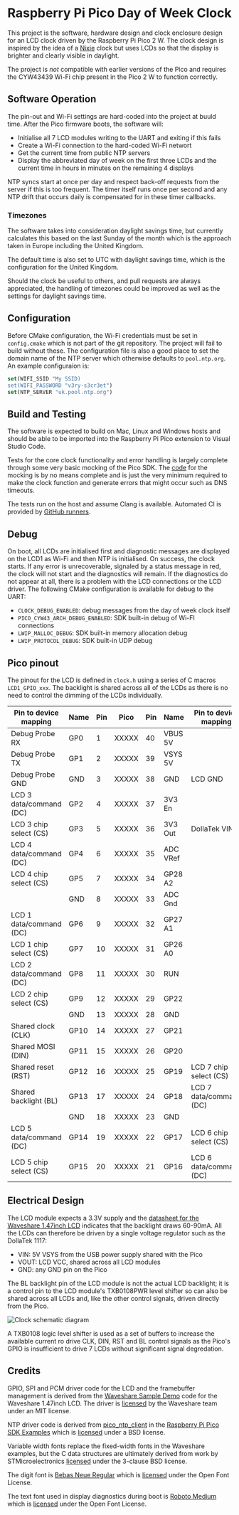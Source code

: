 # Raspberry Pi Pico Day of Week Clock

This project is the software, hardware design and clock enclosure design for an LCD clock driven by the Raspberry Pi Pico 2 W. The clock design is inspired by the idea of a [Nixie](https://en.wikipedia.org/wiki/Nixie_tube) clock but uses LCDs so that the display is brighter and clearly visible in daylight.

The project is *not* compatible with earlier versions of the Pico and requires the CYW43439 Wi-Fi chip present in the Pico 2 W to function correctly.

## Software Operation

The pin-out and Wi-Fi settings are hard-coded into the project at buuld time. After the Pico firmware boots, the software will:

* Initialise all 7 LCD modules writing to the UART and exiting if this fails
* Create a Wi-Fi connection to the hard-coded Wi-Fi networt
* Get the current time from public NTP servers
* Display the abbreviated day of week on the first three LCDs and the current time in hours in minutes on the remaining 4 displays

NTP syncs start at once per day and respect back-off requests from the server if this is too frequent. The timer itself runs once per second and any NTP drift that occurs daily is compensated for in these timer callbacks.

### Timezones

The software takes into consideration daylight savings time, but currently calculates this based on the last Sunday of the month which is the approach taken in Europe including the United Kingdom. 

The default time is also set to UTC with daylight savings time, which is the configuration for the United Kingdom.

Should the clock be useful to others, and pull requests are always appreciated, the handling of timezones could be improved as well as the settings for daylight savings time.

## Configuration

Before CMake configuration, the Wi-Fi credentials must be set in `config.cmake` which is not part of the git repository. The project will fail to build without these. The configuration file is also a good place to set the domain name of the NTP server which otherwise defaults to `pool.ntp.org`. An example configuraion is:

``` cmake
set(WIFI_SSID "My SSID)
set(WIFI_PASSWORD "v3ry-s3cr3et")
set(NTP_SERVER "uk.pool.ntp.org")
```

## Build and Testing

The software is expected to build on Mac, Linux and Windows hosts and should be able to be imported into the Raspberry Pi Pico extension to Visual Studio Code.

Tests for the core clock functionality and error handling is largely complete through some very basic mocking of the Pico SDK. The [code](src/tests/mock.c) for the mocking is by no means complete and is just the very minimum required to make the clock function and generate errors that might occur such as DNS timeouts.

The tests run on the host and assume Clang is available. Automated CI is provided by [GitHub runners](.github/workflows/build.yml).

## Debug

On boot, all LCDs are initialised first and diagnostic messages are displayed on the LCD1 as Wi-Fi and then NTP is initialised. On success, the clock starts. If any error is unrecoverable, signaled by a status message in red, the clock will not start and the diagnostics will remain. If the diagnostics do not appear at all, there is a problem with the LCD connections or the LCD driver. The following CMake configuration is available for debug to the UART:

* `CLOCK_DEBUG_ENABLED`: debug messages from the day of week clock itself
* `PICO_CYW43_ARCH_DEBUG_ENABLED`: SDK built-in debug of Wi-FI connections
* `LWIP_MALLOC_DEBUG`: SDK built-in memory allocation debug
* `LWIP_PROTOCOL_DEBUG`: SDK built-in UDP debug

## Pico pinout

The pinout for the LCD is defined in `clock.h` using a series of C macros `LCD1_GPIO_xxx`. The backlight is shared across all of the LCDs as there is no need to control the dimming of the LCDs individually.

| Pin to device mapping   | Name      | Pin | Pico  | Pin | Name      | Pin to device mapping   |
|-------------------------|-----------|-----| ----- |-----|-----------|-------------------------|
| Debug Probe RX          | GP0       | 1   | XXXXX | 40  | VBUS 5V   |                         |
| Debug Probe TX          | GP1       | 2   | XXXXX | 39  | VSYS 5V   |                         |
| Debug Probe GND         | GND       | 3   | XXXXX | 38  | GND       | LCD GND                 |
| LCD 3 data/command (DC) | GP2       | 4   | XXXXX | 37  | 3V3 En    |                         |
| LCD 3 chip select (CS)  | GP3       | 5   | XXXXX | 36  | 3V3 Out   | DollaTek VIN            |
| LCD 4 data/command (DC) | GP4       | 6   | XXXXX | 35  | ADC VRef  |                         |
| LCD 4 chip select (CS)  | GP5       | 7   | XXXXX | 34  | GP28 A2   |                         |
|                         | GND       | 8   | XXXXX | 33  | ADC Gnd   |                         |
| LCD 1 data/command (DC) | GP6       | 9   | XXXXX | 32  | GP27 A1   |                         |
| LCD 1 chip select (CS)  | GP7       | 10  | XXXXX | 31  | GP26 A0   |                         |
| LCD 2 data/command (DC) | GP8       | 11  | XXXXX | 30  | RUN       |                         |
| LCD 2 chip select (CS)  | GP9       | 12  | XXXXX | 29  | GP22      |                         |
|                         | GND       | 13  | XXXXX | 28  | GND       |                         |
| Shared clock (CLK)      | GP10      | 14  | XXXXX | 27  | GP21      |                         |
| Shared MOSI (DIN)       | GP11      | 15  | XXXXX | 26  | GP20      |                         |
| Shared reset (RST)      | GP12      | 16  | XXXXX | 25  | GP19      | LCD 7 chip select (CS)  |
| Shared backlight (BL)   | GP13      | 17  | XXXXX | 24  | GP18      | LCD 7 data/command (DC) |
|                         | GND       | 18  | XXXXX | 23  | GND       |                         |
| LCD 5 data/command (DC) | GP14      | 19  | XXXXX | 22  | GP17      | LCD 6 chip select (CS)  |
| LCD 5 chip select (CS)  | GP15      | 20  | XXXXX | 21  | GP16      | LCD 6 data/command (DC) |

## Electrical Design

The LCD module expects a 3.3V supply and the [datasheet for the Waveshare 1.47inch LCD](https://files.waveshare.com/upload/9/99/1.47inch_LCD_Datasheet.pdf) indicates that the backlight draws 60-90mA. All the LCDs can therefore be driven by a single voltage regulator such as the DollaTek 1117:

* VIN: 5V VSYS from the USB power supply shared with the Pico
* VOUT: LCD VCC, shared across all LCD modules
* GND: any GND pin on the Pico

The BL backlight pin of the LCD module is not the actual LCD backlight; it is a control pin to the LCD module's TXB0108PWR level shifter so can also be shared across all LCDs and, like the other control signals, driven directly from the Pico.

![Clock schematic diagram](https://raw.githubusercontent.com/masaccio/picow_day_clock/main/images/schematic.png)

A TXB0108 logic level shifter is used as a set of buffers to increase the available current ro drive CLK, DIN, RST and BL control signals as the Pico's GPIO is insufficient to drive 7 LCDs without significant signal degredation.

## Credits

GPIO, SPI and PCM driver code for the LCD and the framebuffer management is derived from the [Waveshare Sample Demo](https://www.waveshare.com/wiki/1.47inch_LCD_Module) code for the Waveshare 1.47inch LCD. The driver is [licensed](licenses/waveshare.txt) by the Waveshare team under an MIT license.

NTP driver code is derived from [pico_ntp_client](https://github.com/raspberrypi/pico-examples/tree/master/pico_w/wifi/ntp_client) in the [Raspberry Pi Pico SDK Examples](https://github.com/raspberrypi/pico-examples) which is [licensed](raspberry-pi.txt) under a BSD license.

Variable width fonts replace the fixed-width fonts in the Waveshare examples, but the C data structures are ultimately derived from work by STMicroelectronics [licensed](licenses/stm.txt) under the 3-clause BSD license.

The digit font is [Bebas Neue Regular](https://fonts.google.com/specimen/Bebas+Neue) which is [licensed](licenses/BebasNeue-OFL.txt) under the Open Font License.

The text font used in display diagnostics during boot is [Roboto Medium](https://fonts.google.com/specimen/Roboto) which is [licensed](licenses/Roboto-OFL.txt) under the Open Font License.